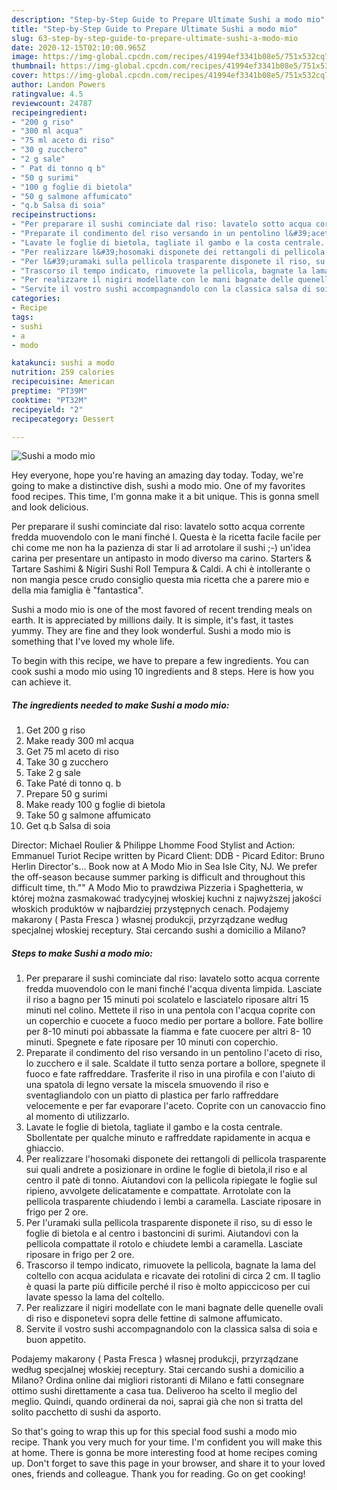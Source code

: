 ```yaml
---
description: "Step-by-Step Guide to Prepare Ultimate Sushi a modo mio"
title: "Step-by-Step Guide to Prepare Ultimate Sushi a modo mio"
slug: 63-step-by-step-guide-to-prepare-ultimate-sushi-a-modo-mio
date: 2020-12-15T02:10:00.965Z
image: https://img-global.cpcdn.com/recipes/41994ef3341b08e5/751x532cq70/sushi-a-modo-mio-recipe-main-photo.jpg
thumbnail: https://img-global.cpcdn.com/recipes/41994ef3341b08e5/751x532cq70/sushi-a-modo-mio-recipe-main-photo.jpg
cover: https://img-global.cpcdn.com/recipes/41994ef3341b08e5/751x532cq70/sushi-a-modo-mio-recipe-main-photo.jpg
author: Landon Powers
ratingvalue: 4.5
reviewcount: 24787
recipeingredient:
- "200 g riso"
- "300 ml acqua"
- "75 ml aceto di riso"
- "30 g zucchero"
- "2 g sale"
- " Pat di tonno q b"
- "50 g surimi"
- "100 g foglie di bietola"
- "50 g salmone affumicato"
- "q.b Salsa di soia"
recipeinstructions:
- "Per preparare il sushi cominciate dal riso: lavatelo sotto acqua corrente fredda muovendolo con le mani finché l&#39;acqua diventa limpida. Lasciate il riso a bagno per 15 minuti poi scolatelo e lasciatelo riposare altri 15 minuti nel colino. Mettete il riso in una pentola con l&#39;acqua coprite con un coperchio e cuocete a fuoco medio per portare a bollore. Fate bollire per 8-10 minuti poi abbassate la fiamma e fate cuocere per altri 8- 10 minuti. Spegnete e fate riposare per 10 minuti con coperchio."
- "Preparate il condimento del riso versando in un pentolino l&#39;aceto di riso, lo zucchero e il sale. Scaldate il tutto senza portare a bollore, spegnete il fuoco e fate raffreddare. Trasferite il riso in una pirofila e con l&#39;aiuto di una spatola di legno versate la miscela smuovendo il riso e sventagliandolo con un piatto di plastica per farlo raffreddare velocemente e per far evaporare l&#39;aceto. Coprite con un canovaccio fino al momento di utilizzarlo."
- "Lavate le foglie di bietola, tagliate il gambo e la costa centrale. Sbollentate per qualche minuto e raffreddate rapidamente in acqua e ghiaccio."
- "Per realizzare l&#39;hosomaki disponete dei rettangoli di pellicola trasparente sui quali andrete a posizionare in ordine le foglie di bietola,il riso e al centro il patè di tonno. Aiutandovi con la pellicola ripiegate le foglie sul ripieno, avvolgete delicatamente e compattate. Arrotolate con la pellicola trasparente chiudendo i lembi a caramella. Lasciate riposare in frigo per 2 ore."
- "Per l&#39;uramaki sulla pellicola trasparente disponete il riso, su di esso le foglie di bietola e al centro i bastoncini di surimi. Aiutandovi con la pellicola compattate il rotolo e chiudete lembi a caramella. Lasciate riposare in frigo per 2 ore."
- "Trascorso il tempo indicato, rimuovete la pellicola, bagnate la lama del coltello con acqua acidulata e ricavate dei rotolini di circa 2 cm. Il taglio è quasi la parte più difficile perché il riso è molto appiccicoso per cui lavate spesso la lama del coltello."
- "Per realizzare il nigiri modellate con le mani bagnate delle quenelle ovali di riso e disponetevi sopra delle fettine di salmone affumicato."
- "Servite il vostro sushi accompagnandolo con la classica salsa di soia e buon appetito."
categories:
- Recipe
tags:
- sushi
- a
- modo

katakunci: sushi a modo 
nutrition: 259 calories
recipecuisine: American
preptime: "PT39M"
cooktime: "PT32M"
recipeyield: "2"
recipecategory: Dessert

---
```



![Sushi a modo mio](https://img-global.cpcdn.com/recipes/41994ef3341b08e5/751x532cq70/sushi-a-modo-mio-recipe-main-photo.jpg)

Hey everyone, hope you're having an amazing day today. Today, we're going to make a distinctive dish, sushi a modo mio. One of my favorites food recipes. This time, I'm gonna make it a bit unique. This is gonna smell and look delicious.

Per preparare il sushi cominciate dal riso: lavatelo sotto acqua corrente fredda muovendolo con le mani finché l. Questa è la ricetta facile facile per chi come me non ha la pazienza di star li ad arrotolare il sushi ;-) un&#39;idea carina per presentare un antipasto in modo diverso ma carino. Starters &amp; Tartare Sashimi &amp; Nigiri Sushi Roll Tempura &amp; Caldi. A chi è intollerante o non mangia pesce crudo consiglio questa mia ricetta che a parere mio e della mia famiglia è &#34;fantastica&#34;.

Sushi a modo mio is one of the most favored of recent trending meals on earth. It is appreciated by millions daily. It is simple, it's fast, it tastes yummy. They are fine and they look wonderful. Sushi a modo mio is something that I've loved my whole life.


To begin with this recipe, we have to prepare a few ingredients. You can cook sushi a modo mio using 10 ingredients and 8 steps. Here is how you can achieve it.

<!--inarticleads1-->

##### The ingredients needed to make Sushi a modo mio:

1. Get 200 g riso
1. Make ready 300 ml acqua
1. Get 75 ml aceto di riso
1. Take 30 g zucchero
1. Take 2 g sale
1. Take  Paté di tonno q. b
1. Prepare 50 g surimi
1. Make ready 100 g foglie di bietola
1. Take 50 g salmone affumicato
1. Get q.b Salsa di soia


Director: Michael Roulier &amp; Philippe Lhomme Food Stylist and Action: Emmanuel Turiot Recipe written by Picard Client: DDB - Picard Editor: Bruno Herlin Director&#39;s… Book now at A Modo Mio in Sea Isle City, NJ. We prefer the off-season because summer parking is difficult and throughout this difficult time, th.&#34;&#34; A Modo Mio to prawdziwa Pizzeria i Spaghetteria, w której można zasmakować tradycyjnej włoskiej kuchni z najwyższej jakości włoskich produktów w najbardziej przystępnych cenach. Podajemy makarony ( Pasta Fresca ) własnej produkcji, przyrządzane według specjalnej włoskiej receptury. Stai cercando sushi a domicilio a Milano? 

<!--inarticleads2-->

##### Steps to make Sushi a modo mio:

1. Per preparare il sushi cominciate dal riso: lavatelo sotto acqua corrente fredda muovendolo con le mani finché l&#39;acqua diventa limpida. Lasciate il riso a bagno per 15 minuti poi scolatelo e lasciatelo riposare altri 15 minuti nel colino. Mettete il riso in una pentola con l&#39;acqua coprite con un coperchio e cuocete a fuoco medio per portare a bollore. Fate bollire per 8-10 minuti poi abbassate la fiamma e fate cuocere per altri 8- 10 minuti. Spegnete e fate riposare per 10 minuti con coperchio.
1. Preparate il condimento del riso versando in un pentolino l&#39;aceto di riso, lo zucchero e il sale. Scaldate il tutto senza portare a bollore, spegnete il fuoco e fate raffreddare. Trasferite il riso in una pirofila e con l&#39;aiuto di una spatola di legno versate la miscela smuovendo il riso e sventagliandolo con un piatto di plastica per farlo raffreddare velocemente e per far evaporare l&#39;aceto. Coprite con un canovaccio fino al momento di utilizzarlo.
1. Lavate le foglie di bietola, tagliate il gambo e la costa centrale. Sbollentate per qualche minuto e raffreddate rapidamente in acqua e ghiaccio.
1. Per realizzare l&#39;hosomaki disponete dei rettangoli di pellicola trasparente sui quali andrete a posizionare in ordine le foglie di bietola,il riso e al centro il patè di tonno. Aiutandovi con la pellicola ripiegate le foglie sul ripieno, avvolgete delicatamente e compattate. Arrotolate con la pellicola trasparente chiudendo i lembi a caramella. Lasciate riposare in frigo per 2 ore.
1. Per l&#39;uramaki sulla pellicola trasparente disponete il riso, su di esso le foglie di bietola e al centro i bastoncini di surimi. Aiutandovi con la pellicola compattate il rotolo e chiudete lembi a caramella. Lasciate riposare in frigo per 2 ore.
1. Trascorso il tempo indicato, rimuovete la pellicola, bagnate la lama del coltello con acqua acidulata e ricavate dei rotolini di circa 2 cm. Il taglio è quasi la parte più difficile perché il riso è molto appiccicoso per cui lavate spesso la lama del coltello.
1. Per realizzare il nigiri modellate con le mani bagnate delle quenelle ovali di riso e disponetevi sopra delle fettine di salmone affumicato.
1. Servite il vostro sushi accompagnandolo con la classica salsa di soia e buon appetito.


Podajemy makarony ( Pasta Fresca ) własnej produkcji, przyrządzane według specjalnej włoskiej receptury. Stai cercando sushi a domicilio a Milano? Ordina online dai migliori ristoranti di Milano e fatti consegnare ottimo sushi direttamente a casa tua. Deliveroo ha scelto il meglio del meglio. Quindi, quando ordinerai da noi, saprai già che non si tratta del solito pacchetto di sushi da asporto. 

So that's going to wrap this up for this special food sushi a modo mio recipe. Thank you very much for your time. I'm confident you will make this at home. There is gonna be more interesting food at home recipes coming up. Don't forget to save this page in your browser, and share it to your loved ones, friends and colleague. Thank you for reading. Go on get cooking!
